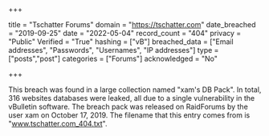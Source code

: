 +++

title = "Tschatter Forums"
domain = "https://tschatter.com"
date_breached = "2019-09-25"
date = "2022-05-04"
record_count = "404"
privacy = "Public"
Verified = "True"
hashing = ["vB"]
breached_data = ["Email addresses", "Passwords", "Usernames", "IP addresses"]
type = ["posts","post"]
categories = ["Forums"]
acknowledged = "No"


+++


This breach was found in a large collection named "xam's DB Pack". In total, 316 websites databases were leaked, all due to a single vulnerability in the vBulletin software. The breach pack was released on RaidForums by the user xam on October 17, 2019. The filename that this entry comes from is "www.tschatter.com_404.txt".

